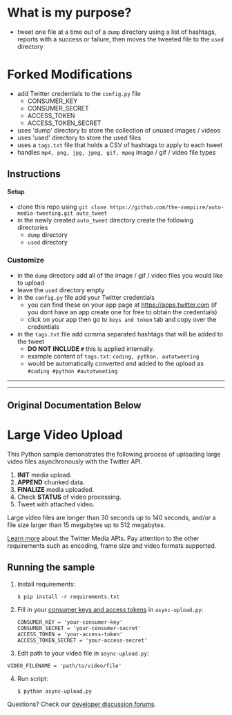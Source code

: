 # What is my purpose?
- tweet one file at a time out of a `dump` directory using a list of hashtags, reports with a success or failure, then moves the tweeted file to the `used` directory

# Forked Modifications
- add Twitter credentials to the `config.py` file
	- CONSUMER_KEY
	- CONSUMER_SECRET
	- ACCESS_TOKEN
	- ACCESS_TOKEN_SECRET
- uses 'dump' directory to store the collection of unused images / videos
- uses 'used' directory to store the used files
- uses a `tags.txt` file that holds a CSV of hashtags to apply to each tweet
- handles `mp4, png, jpg, jpeg, gif, mpeg` image / gif / video file types 

## Instructions

#### Setup
- clone this repo using `git clone https://github.com/the-vampiire/auto-media-tweeting.git auto_tweet`
- in the newly created `auto_tweet` directory create the following directories
	- `dump` directory
	- `used` directory
### Customize
- in the `dump` directory add all of the image / gif / video files you would like to upload
- leave the `used` directory empty
- in the `config.py` file add your Twitter credentials
	- you can find these on your app page at https://apps.twitter.com (if you dont have an app create one for free to obtain the credentials)
	- click on your app then go to `keys and token` tab and copy over the credentials
- in the `tags.txt` file add comma separated hashtags that will be added to the tweet
	- **DO NOT INCLUDE `#`** this is applied internally.
	- example content of `tags.txt`: `coding, python, autotweeting`
	- would be automatically converted and added to the upload as `#coding #python #autotweeting`

<hr>
<hr>

## Original Documentation Below

# Large Video Upload

This Python sample demonstrates the following process of uploading large video files asynchronously with the Twitter API.

1. **INIT** media upload.
2. **APPEND** chunked data.
3. **FINALIZE** media uploaded.
4. Check **STATUS** of video processing.
5. Tweet with attached video.

Large video files are longer than 30 seconds up to 140 seconds, and/or a file size larger than 15 megabytes up to 512 megabytes.

[Learn more](https://dev.twitter.com/rest/media) about the Twitter Media APIs. Pay attention to the other requirements such as encoding, frame size and video formats supported.

## Running the sample

1. Install requirements:

	```
	$ pip install -r requirements.txt
	```

2. Fill in your [consumer keys and access tokens](https://apps.twitter.com) in `async-upload.py`:

	```
	CONSUMER_KEY = 'your-consumer-key'
	CONSUMER_SECRET = 'your-consumer-secret'
	ACCESS_TOKEN = 'your-access-token'
	ACCESS_TOKEN_SECRET = 'your-access-secret'
	```

3. Edit path to your video file in `async-upload.py`:

 ```
 VIDEO_FILENAME = 'path/to/video/file'
 ```

4. Run script:

	```
	$ python async-upload.py
	```

Questions? Check our [developer discussion forums](https://https://twittercommunity.com/c/media-apis).
